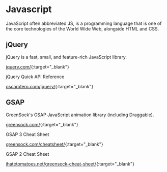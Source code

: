 # Javascript

JavaScript often abbreviated JS, is a programming language that is one of the core technologies of the World Wide Web, alongside HTML and CSS.

## jQuery

jQuery is a fast, small, and feature-rich JavaScript library.

[jquery.com/](https://jquery.com/){:target="_blank"}

jQuery Quick API Reference

[oscarotero.com/jquery/](https://oscarotero.com/jquery/){:target="_blank"}

## GSAP

GreenSock's GSAP JavaScript animation library (including Draggable).

[greensock.com/](https://greensock.com/){:target="_blank"}

GSAP 3 Cheat Sheet

[greensock.com/cheatsheet/](https://greensock.com/cheatsheet/){:target="_blank"}

GSAP 2 Cheat Sheet

[ihatetomatoes.net/greensock-cheat-sheet/](https://ihatetomatoes.net/greensock-cheat-sheet/){:target="_blank"}
